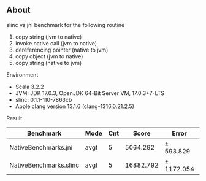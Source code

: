 ## About

slinc vs jni benchmark for the following routine

1. copy string (jvm to native)
2. invoke native call (jvm to native)
3. dereferencing pointer (native to jvm)
4. copy object (jvm to native)
5. copy string (native to jvm)

Environment

- Scala 3.2.2
- JVM: JDK 17.0.3, OpenJDK 64-Bit Server VM, 17.0.3+7-LTS
- slinc: 0.1.1-110-7863cb
- Apple clang version 13.1.6 (clang-1316.0.21.2.5)

Result

| Benchmark              | Mode | Cnt | Score     | Error      | Units |
| ---------------------- | ---- | --- | --------- | ---------- | ----- |
| NativeBenchmarks.jni   | avgt | 5   | 5064.292  | ±  593.829 | ns/op |
| NativeBenchmarks.slinc | avgt | 5   | 16882.792 | ± 1172.054 | ns/op |